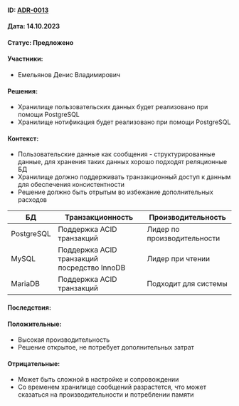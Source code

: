 #### ID: [ADR-0013](ADR-0013.md)

#### Дата: 14.10.2023

#### Статус: Предложено

#### Участники:
* Емельянов Денис Владимирович

#### Решения:
* Хранилище пользовательских данных будет реализовано при помощи PostgreSQL
* Хранилище нотификация будет реализовано при помощи PostgreSQL

#### Контекст:
* Пользовательские данные как сообщения - структурированные данные, для хранения таких данных хорошо подходят реляционные БД
* Хранилище должно поддерживать транзакционный доступ к данным для обеспечения консистентности
* Решение должно быть отрытым во избежание дополнительных расходов

| БД         | Транзакционность                            | Производительность          |
|------------|---------------------------------------------|-----------------------------|
| PostgreSQL | Поддержка ACID транзакций                   | Лидер по производительности |
| MySQL      | Поддержка ACID транзакций посредство InnoDB | Лидер при чтении            |
| MariaDB    | Поддержка ACID транзакций                   | Подходит для системы        |

#### Последствия:

#### Положительные:
* Высокая производительность
* Решение открытое, не потребует дополнительных затрат


#### Отрицательные:
* Может быть сложной в настройке и сопровождении
* Со временем хранилище сообщений разрастется, что может сказаться на производительности и потреблении памяти
